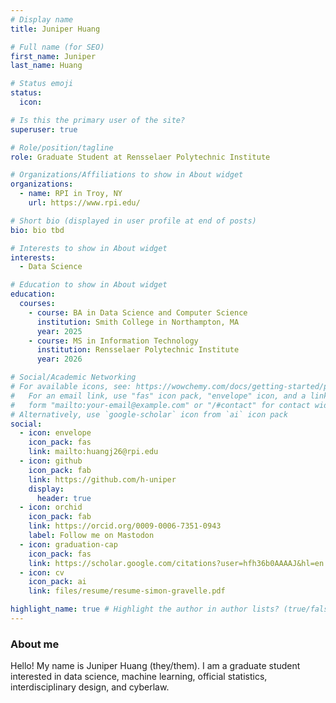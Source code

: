 ```yaml
---
# Display name
title: Juniper Huang

# Full name (for SEO)
first_name: Juniper
last_name: Huang

# Status emoji
status:
  icon:

# Is this the primary user of the site?
superuser: true

# Role/position/tagline
role: Graduate Student at Rensselaer Polytechnic Institute

# Organizations/Affiliations to show in About widget
organizations:
  - name: RPI in Troy, NY
    url: https://www.rpi.edu/

# Short bio (displayed in user profile at end of posts)
bio: bio tbd 

# Interests to show in About widget
interests:
  - Data Science

# Education to show in About widget
education:
  courses:
    - course: BA in Data Science and Computer Science
      institution: Smith College in Northampton, MA
      year: 2025
    - course: MS in Information Technology
      institution: Rensselaer Polytechnic Institute
      year: 2026

# Social/Academic Networking
# For available icons, see: https://wowchemy.com/docs/getting-started/page-builder/#icons
#   For an email link, use "fas" icon pack, "envelope" icon, and a link in the
#   form "mailto:your-email@example.com" or "/#contact" for contact widget.
# Alternatively, use `google-scholar` icon from `ai` icon pack
social:
  - icon: envelope
    icon_pack: fas
    link: mailto:huangj26@rpi.edu
  - icon: github
    icon_pack: fab
    link: https://github.com/h-uniper
    display:
      header: true
  - icon: orchid
    icon_pack: fab
    link: https://orcid.org/0009-0006-7351-0943
    label: Follow me on Mastodon
  - icon: graduation-cap
    icon_pack: fas
    link: https://scholar.google.com/citations?user=hfh36b0AAAAJ&hl=en
  - icon: cv
    icon_pack: ai
    link: files/resume/resume-simon-gravelle.pdf

highlight_name: true # Highlight the author in author lists? (true/false)
---
```


### About me ##

Hello! My name is Juniper Huang (they/them). I am a graduate student interested in data science, machine learning, official statistics, interdisciplinary design, and cyberlaw. 

<span style="display: block; height: 8px;"></span>



